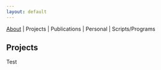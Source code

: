 ```yaml
---
layout: default
---
```

[About](/)   |   Projects   |    Publications   |   Personal   |   Scripts/Programs

## Projects
Test
